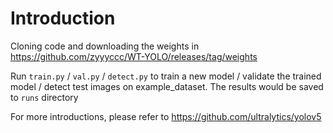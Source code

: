 # Introduction
Cloning code and downloading the weights in https://github.com/zyyyccc/WT-YOLO/releases/tag/weights

Run `train.py` / `val.py` / `detect.py` to train a new model / validate the trained model / detect test images on example_dataset. The results would be saved to `runs` directory

For more introductions, please refer to 
https://github.com/ultralytics/yolov5
